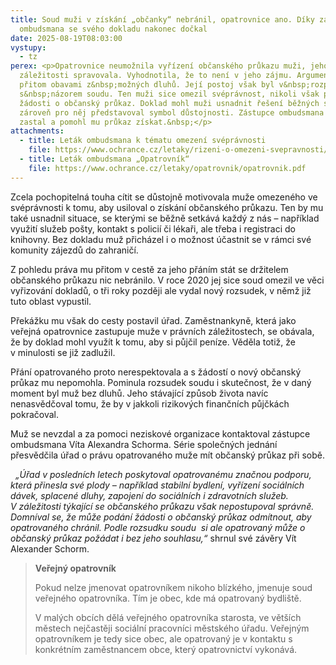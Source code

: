 ```yaml
---
title: Soud muži v získání „občanky“ nebránil, opatrovnice ano. Díky zástupci
  ombudsmana se svého dokladu nakonec dočkal
date: 2025-08-19T08:03:00
vystupy:
  - tz
perex: <p>Opatrovnice neumožnila vyřízení občanského průkazu muži, jehož právní
  záležitosti spravovala. Vyhodnotila, že to není v jeho zájmu. Argumentovala
  přitom obavami z&nbsp;možných dluhů. Její postoj však byl v&nbsp;rozporu
  s&nbsp;názorem soudu. Ten muži sice omezil svéprávnost, nikoli však pro podání
  žádosti o občanský průkaz. Doklad mohl muži usnadnit řešení běžných situací a
  zároveň pro něj představoval symbol důstojnosti. Zástupce ombudsmana se muže
  zastal a pomohl mu průkaz získat.&nbsp;</p>
attachments:
  - title: Leták ombudsmana k tématu omezení svéprávnosti
    file: https://www.ochrance.cz/letaky/rizeni-o-omezeni-svepravnosti/rizeni-o-omezeni-svepravnosti.pdf
  - title: Leták ombudsmana „Opatrovník“
    file: https://www.ochrance.cz/letaky/opatrovnik/opatrovnik.pdf
---
```

<p>Zcela pochopitelná touha cítit se důstojně motivovala muže omezeného ve svéprávnosti k&nbsp;tomu, aby usiloval o získání občanského průkazu. Ten by mu také usnadnil situace, se kterými se běžně setkává každý z&nbsp;nás – například využití služeb pošty, kontakt s&nbsp;policií či lékaři, ale třeba i registraci do knihovny. Bez dokladu muž přicházel i o možnost účastnit se v&nbsp;rámci své komunity zájezdů do zahraničí.</p>
<p>Z&nbsp;pohledu práva mu přitom v&nbsp;cestě za jeho přáním stát se držitelem občanského průkazu nic nebránilo. V&nbsp;roce 2020 jej sice soud omezil ve věci vyřizování dokladů, o&nbsp;tři roky později ale vydal nový rozsudek, v&nbsp;němž již tuto oblast vypustil.&nbsp;</p>
<p>Překážku mu však do cesty postavil úřad. Zaměstnankyně, která jako veřejná opatrovnice zastupuje muže v právních záležitostech, se obávala, že by doklad mohl využít k tomu, aby si půjčil peníze. Věděla totiž, že v&nbsp;minulosti se již zadlužil.&nbsp;</p>
<p>Přání opatrovaného proto nerespektovala a s žádostí o nový občanský průkaz mu nepomohla. Pominula rozsudek soudu i skutečnost, že v&nbsp;daný moment byl muž bez dluhů. Jeho stávající způsob života navíc nenasvědčoval tomu, že by v&nbsp;jakkoli rizikových finančních&nbsp;půjčkách pokračoval.&nbsp;</p>
<p>Muž se nevzdal a za pomoci neziskové organizace kontaktoval zástupce ombudsmana Víta Alexandra Schorma. Série společných jednání přesvědčila úřad o&nbsp;právu opatrovaného muže mít občanský průkaz při sobě.</p>
<p>&nbsp;
<i>„Úřad v&nbsp;posledních letech poskytoval opatrovanému značnou podporu, která přinesla své plody –</i> 
<i>napříkla</i>d 
<i>stabilní bydlení, vyřízení sociálních dávek, splacené dluhy, zapojení do sociálních i zdravotních služeb.</i> 
<i>V&nbsp;záležitosti týkající se občanského průkazu však nepostupoval správně. Domníval se, že může podání žádosti o občanský průkaz odmítnout, aby opatrovaného chránil. Podle rozsudku soudu&nbsp;
<strong> </strong>si ale opatrovaný může o občanský průkaz požádat i bez jeho souhlasu,“</i> shrnul své závěry Vít Alexander Schorm.&nbsp;</p>
<blockquote>
<p>
<strong>Veřejný opatrovník</strong></p>
<p>Pokud nelze jmenovat opatrovníkem nikoho blízkého, jmenuje soud veřejného opatrovníka. Tím je obec, kde má opatrovaný bydliště.&nbsp;</p>
<p>V malých obcích dělá veřejného opatrovníka starosta, ve větších městech nejčastěji sociální pracovníci městského úřadu. Veřejným opatrovníkem je tedy sice obec, ale opatrovaný je v kontaktu s konkrétním zaměstnancem obce, který opatrovnictví vykonává.</p></blockquote>
